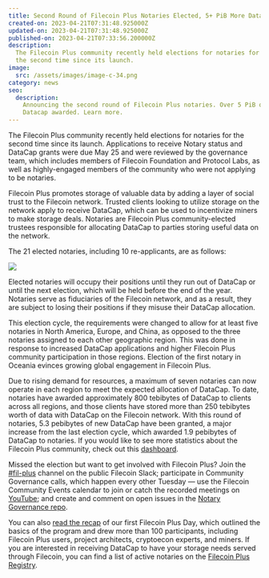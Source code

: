 ```yaml
---
title: Second Round of Filecoin Plus Notaries Elected, 5+ PiB More DataCap Awarded
created-on: 2023-04-21T07:31:48.925000Z
updated-on: 2023-04-21T07:31:48.925000Z
published-on: 2023-04-21T07:33:56.200000Z
description:
  The Filecoin Plus community recently held elections for notaries for
  the second time since its launch.
image:
  src: /assets/images/image-c-34.png
category: news
seo:
  description:
    Announcing the second round of Filecoin Plus notaries. Over 5 PiB of
    Datacap awarded. Learn more.
---
```


The Filecoin Plus community recently held elections for notaries for the second time since its launch. Applications to receive Notary status and DataCap grants were due May 25 and were reviewed by the governance team, which includes members of Filecoin Foundation and Protocol Labs, as well as highly-engaged members of the community who were not applying to be notaries.

Filecoin Plus promotes storage of valuable data by adding a layer of social trust to the Filecoin network. Trusted clients looking to utilize storage on the network apply to receive DataCap, which can be used to incentivize miners to make storage deals. Notaries are Filecoin Plus community-elected trustees responsible for allocating DataCap to parties storing useful data on the network.

The 21 elected notaries, including 10 re-applicants, are as follows:

![](/assets/images/64423be44574c351e3fb4baa_screen-shot-2022-06-15-at-3-43-26-pm.png)

Elected notaries will occupy their positions until they run out of DataCap or until the next election, which will be held before the end of the year. Notaries serve as fiduciaries of the Filecoin network, and as a result, they are subject to losing their positions if they misuse their DataCap allocation.

This election cycle, the requirements were changed to allow for at least five notaries in North America, Europe, and China, as opposed to the three notaries assigned to each other geographic region. This was done in response to increased DataCap applications and higher Filecoin Plus community participation in those regions. Election of the first notary in Oceania evinces growing global engagement in Filecoin Plus.

Due to rising demand for resources, a maximum of seven notaries can now operate in each region to meet the expected allocation of DataCap. To date, notaries have awarded approximately 800 tebibytes of DataCap to clients across all regions, and those clients have stored more than 250 tebibytes worth of data with DataCap on the Filecoin network. With this round of notaries, 5.3 pebibytes of new DataCap have been granted, a major increase from the last election cycle, which awarded 1.9 pebibytes of DataCap to notaries. If you would like to see more statistics about the Filecoin Plus community, check out this [dashboard](https://datacapstats.io/).

Missed the election but want to get involved with Filecoin Plus? Join the [\#fil-plus](https://filecoinproject.slack.com/archives/C01DLAPKDGX) channel on the public Filecoin Slack; participate in Community Governance calls, which happen every other Tuesday — use the Filecoin Community Events calendar to join or catch the recorded meetings on [YouTube](https://www.youtube.com/c/FilecoinProject); and create and comment on open issues in the [Notary Governance repo](https://github.com/filecoin-project/notary-governance/issues).

You can also [read the recap](https://filecoinfoundation.medium.com/missed-the-first-filecoin-plus-day-weve-got-you-covered-638f9eba7abf) of our first Filecoin Plus Day, which outlined the basics of the program and drew more than 100 participants, including Filecoin Plus users, project architects, cryptoecon experts, and miners. If you are interested in receiving DataCap to have your storage needs served through Filecoin, you can find a list of active notaries on the [Filecoin Plus Registry](https://plus.fil.org).

